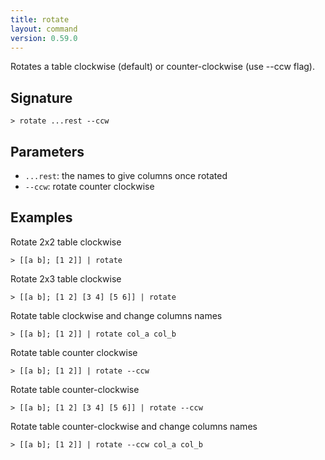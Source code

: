 ```yaml
---
title: rotate
layout: command
version: 0.59.0
---
```


Rotates a table clockwise (default) or counter-clockwise (use --ccw flag).

## Signature

```> rotate ...rest --ccw```

## Parameters

 -  `...rest`: the names to give columns once rotated
 -  `--ccw`: rotate counter clockwise

## Examples

Rotate 2x2 table clockwise
```shell
> [[a b]; [1 2]] | rotate
```

Rotate 2x3 table clockwise
```shell
> [[a b]; [1 2] [3 4] [5 6]] | rotate
```

Rotate table clockwise and change columns names
```shell
> [[a b]; [1 2]] | rotate col_a col_b
```

Rotate table counter clockwise
```shell
> [[a b]; [1 2]] | rotate --ccw
```

Rotate table counter-clockwise
```shell
> [[a b]; [1 2] [3 4] [5 6]] | rotate --ccw
```

Rotate table counter-clockwise and change columns names
```shell
> [[a b]; [1 2]] | rotate --ccw col_a col_b
```

